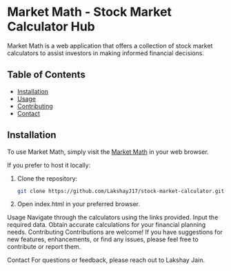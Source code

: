 # Market Math - Stock Market Calculator Hub

Market Math is a web application that offers a collection of stock market calculators to assist investors in making informed financial decisions.

## Table of Contents

- [Installation](#installation)
- [Usage](#usage)
- [Contributing](#contributing)
- [Contact](#contact)

## Installation

To use Market Math, simply visit the [Market Math](stockmarket-calculators.netlify.app) in your web browser.

If you prefer to host it locally:

1. Clone the repository:

   ```bash
   git clone https://github.com/LakshayJ17/stock-market-calculator.git

2. Open index.html in your preferred browser.

Usage
Navigate through the calculators using the links provided.
Input the required data.
Obtain accurate calculations for your financial planning needs.
Contributing
Contributions are welcome! If you have suggestions for new features, enhancements, or find any issues, please feel free to contribute or report them.

Contact
For questions or feedback, please reach out to Lakshay Jain.
